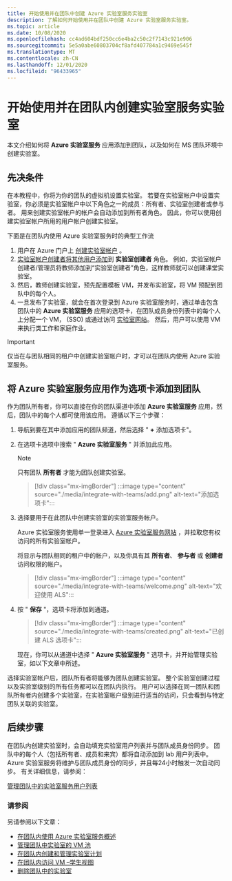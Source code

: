 ```yaml
---
title: 开始使用并在团队中创建 Azure 实验室服务实验室
description: 了解如何开始使用并在团队中创建 Azure 实验室服务实验室。
ms.topic: article
ms.date: 10/08/2020
ms.openlocfilehash: cc4ad604bdf250cc6e4ba2c50c2f7143c921e906
ms.sourcegitcommit: 5e5a0abe60803704cf8afd407784a1c9469e545f
ms.translationtype: MT
ms.contentlocale: zh-CN
ms.lasthandoff: 12/01/2020
ms.locfileid: "96433965"
---
```

# <a name="get-started-and-create-a-lab-services-lab-within-teams"></a>开始使用并在团队内创建实验室服务实验室

本文介绍如何将 **Azure 实验室服务** 应用添加到团队，以及如何在 MS 团队环境中创建实验室。

## <a name="prerequisites"></a>先决条件

在本教程中，你将为你的团队的虚拟机设置实验室。 若要在实验室帐户中设置实验室，你必须是实验室帐户中以下角色之一的成员：所有者、实验室创建者或参与者。 用来创建实验室帐户的帐户会自动添加到所有者角色。 因此，你可以使用创建实验室帐户所用的用户帐户创建实验室。

下面是在团队内使用 Azure 实验室服务时的典型工作流

1. 用户在 Azure 门户上 [创建实验室帐户](tutorial-setup-lab-account.md#create-a-lab-account) 。
1. [实验室帐户创建者将其他用户添加](tutorial-setup-lab-account.md#add-a-user-to-the-lab-creator-role)到 **实验室创建者** 角色。 例如，实验室帐户创建者/管理员将教师添加到“实验室创建者”角色，这样教师就可以创建课堂实验室。
1. 然后，教师创建实验室，预先配置模板 VM，并发布实验室，将 VM 预配到团队中的每个人。
1. 一旦发布了实验室，就会在首次登录到 Azure 实验室服务时，通过单击包含团队中的 **Azure 实验室服务** 应用的选项卡，在团队成员身份列表中的每个人上分配一个 VM， (SSO) 或通过访问 [实验室网站](https://labs.azure.com)。 然后，用户可以使用 VM 来执行类工作和家庭作业。

> [!IMPORTANT]
> 仅当在与团队相同的租户中创建实验室帐户时，才可以在团队内使用 Azure 实验室服务。

## <a name="add-azure-lab-services-app-as-a-tab-to-a-team"></a>将 Azure 实验室服务应用作为选项卡添加到团队

作为团队所有者，你可以直接在你的团队渠道中添加 **Azure 实验室服务** 应用，然后，团队中的每个人都可使用该应用。 遵循以下三个步骤：

1. 导航到要在其中添加应用的团队频道，然后选择 " **+** 添加选项卡"。 
1. 在选项卡选项中搜索 " **Azure 实验室服务** " 并添加此应用。 

    > [!NOTE]
    > 只有团队 **所有者** 才能为团队创建实验室。

    > [!div class="mx-imgBorder"]
    > :::image type="content" source="./media/integrate-with-teams/add.png" alt-text="添加选项卡":::
1. 选择要用于在此团队中创建实验室的实验室服务帐户。 

    Azure 实验室服务使用单一登录进入 [Azure 实验室服务网站](https://labs.azure.com) ，并拉取您有权访问的所有实验室帐户。 

    将显示与团队相同的租户中的帐户，以及你具有其 **所有者**、 **参与者** 或 **创建者** 访问权限的帐户。 

    > [!div class="mx-imgBorder"]
    > :::image type="content" source="./media/integrate-with-teams/welcome.png" alt-text="欢迎使用 ALS":::
1. 按 " **保存** "，选项卡将添加到通道。

    > [!div class="mx-imgBorder"]
    > :::image type="content" source="./media/integrate-with-teams/created.png" alt-text="已创建 ALS 选项卡":::

    现在，你可以从通道中选择 " **Azure 实验室服务** " 选项卡，并开始管理实验室，如以下文章中所述。

选择实验室帐户后，团队所有者将能够为团队创建实验室。 整个实验室创建过程以及实验室级别的所有任务都可以在团队内执行。 用户可以选择在同一团队和团队所有者内创建多个实验室，在实验室帐户级别进行适当的访问，只会看到与特定团队关联的实验室。

## <a name="next-steps"></a>后续步骤

在团队内创建实验室时，会自动填充实验室用户列表并与团队成员身份同步。 团队中的每个人（包括所有者、成员和来宾）都将自动添加到 lab 用户列表中。 Azure 实验室服务将维护与团队成员身份的同步，并且每24小时触发一次自动同步。 有关详细信息，请参阅：

[管理团队中的实验室服务用户列表](how-to-manage-user-lists-within-teams.md)

### <a name="see-also"></a>请参阅

另请参阅以下文章：

- [在团队内使用 Azure 实验室服务概述](lab-services-within-teams-overview.md)
- [管理团队中实验室的 VM 池](how-to-manage-vm-pool-within-teams.md)
- [在团队内创建和管理实验室计划](how-to-create-schedules-within-teams.md)
- [在团队内访问 VM –学生视图](how-to-access-vm-for-students-within-teams.md)
- [删除团队中的实验室](how-to-delete-lab-within-teams.md)
